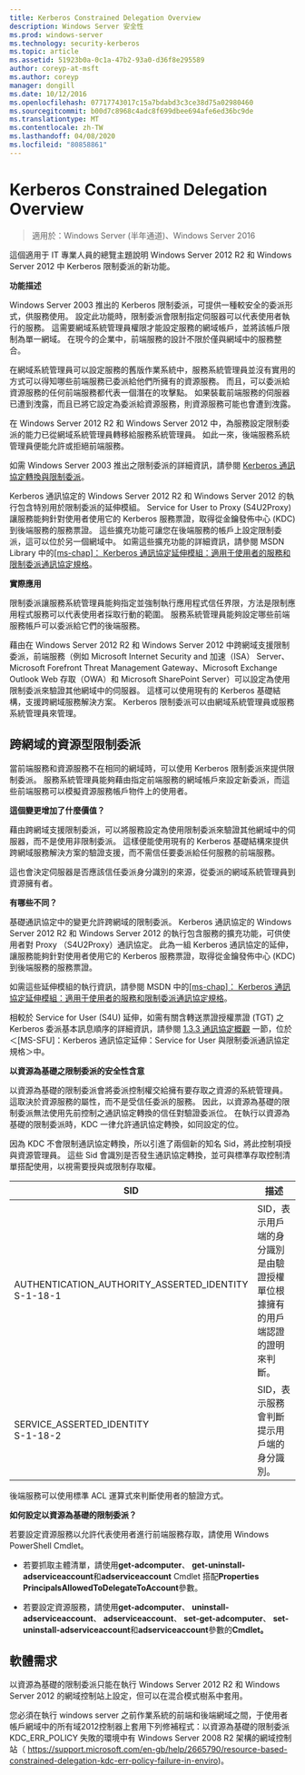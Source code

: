```yaml
---
title: Kerberos Constrained Delegation Overview
description: Windows Server 安全性
ms.prod: windows-server
ms.technology: security-kerberos
ms.topic: article
ms.assetid: 51923b0a-0c1a-47b2-93a0-d36f8e295589
author: coreyp-at-msft
ms.author: coreyp
manager: dongill
ms.date: 10/12/2016
ms.openlocfilehash: 07717743017c15a7bdabd3c3ce38d75a02980460
ms.sourcegitcommit: b00d7c8968c4adc8f699dbee694afe6ed36bc9de
ms.translationtype: MT
ms.contentlocale: zh-TW
ms.lasthandoff: 04/08/2020
ms.locfileid: "80858861"
---
```

# <a name="kerberos-constrained-delegation-overview"></a>Kerberos Constrained Delegation Overview

>適用於：Windows Server (半年通道)、Windows Server 2016

這個適用于 IT 專業人員的總覽主題說明 Windows Server 2012 R2 和 Windows Server 2012 中 Kerberos 限制委派的新功能。

**功能描述**

Windows Server 2003 推出的 Kerberos 限制委派，可提供一種較安全的委派形式，供服務使用。 設定此功能時，限制委派會限制指定伺服器可以代表使用者執行的服務。 這需要網域系統管理員權限才能設定服務的網域帳戶，並將該帳戶限制為單一網域。 在現今的企業中，前端服務的設計不限於僅與網域中的服務整合。

在網域系統管理員可以設定服務的舊版作業系統中，服務系統管理員並沒有實用的方式可以得知哪些前端服務已委派給他們所擁有的資源服務。 而且，可以委派給資源服務的任何前端服務都代表一個潛在的攻擊點。 如果裝載前端服務的伺服器已遭到洩露，而且已將它設定為委派給資源服務，則資源服務可能也會遭到洩露。

在 Windows Server 2012 R2 和 Windows Server 2012 中，為服務設定限制委派的能力已從網域系統管理員轉移給服務系統管理員。 如此一來，後端服務系統管理員便能允許或拒絕前端服務。

如需 Windows Server 2003 推出之限制委派的詳細資訊，請參閱 [Kerberos 通訊協定轉換與限制委派](https://technet.microsoft.com/library/cc739587(v=ws.10))。

Kerberos 通訊協定的 Windows Server 2012 R2 和 Windows Server 2012 的執行包含特別用於限制委派的延伸模組。  Service for User to Proxy (S4U2Proxy) 讓服務能夠針對使用者使用它的 Kerberos 服務票證，取得從金鑰發佈中心 (KDC) 到後端服務的服務票證。 這些擴充功能可讓您在後端服務的帳戶上設定限制委派，這可以位於另一個網域中。 如需這些擴充功能的詳細資訊，請參閱 MSDN Library 中的[\[ms-chap\]： Kerberos 通訊協定延伸模組：適用于使用者的服務和限制委派通訊協定規格](https://msdn.microsoft.com/library/cc246071(PROT.13).aspx)。

**實際應用**

限制委派讓服務系統管理員能夠指定並強制執行應用程式信任界限，方法是限制應用程式服務可以代表使用者採取行動的範圍。 服務系統管理員能夠設定哪些前端服務帳戶可以委派給它們的後端服務。

藉由在 Windows Server 2012 R2 和 Windows Server 2012 中跨網域支援限制委派，前端服務（例如 Microsoft Internet Security and 加速（ISA） Server、Microsoft Forefront Threat Management Gateway、Microsoft Exchange Outlook Web 存取（OWA）和 Microsoft SharePoint Server）可以設定為使用限制委派來驗證其他網域中的伺服器。 這樣可以使用現有的 Kerberos 基礎結構，支援跨網域服務解決方案。 Kerberos 限制委派可以由網域系統管理員或服務系統管理員來管理。

## <a name="resource-based-constrained-delegation-across-domains"></a>跨網域的資源型限制委派

當前端服務和資源服務不在相同的網域時，可以使用 Kerberos 限制委派來提供限制委派。 服務系統管理員能夠藉由指定前端服務的網域帳戶來設定新委派，而這些前端服務可以模擬資源服務帳戶物件上的使用者。

**這個變更增加了什麼價值？**

藉由跨網域支援限制委派，可以將服務設定為使用限制委派來驗證其他網域中的伺服器，而不是使用非限制委派。 這樣便能使用現有的 Kerberos 基礎結構來提供跨網域服務解決方案的驗證支援，而不需信任要委派給任何服務的前端服務。

這也會決定伺服器是否應該信任委派身分識別的來源，從委派的網域系統管理員到資源擁有者。

**有哪些不同？**

基礎通訊協定中的變更允許跨網域的限制委派。 Kerberos 通訊協定的 Windows Server 2012 R2 和 Windows Server 2012 的執行包含服務的擴充功能，可供使用者對 Proxy （S4U2Proxy）通訊協定。 此為一組 Kerberos 通訊協定的延伸，讓服務能夠針對使用者使用它的 Kerberos 服務票證，取得從金鑰發佈中心 (KDC) 到後端服務的服務票證。

如需這些延伸模組的執行資訊，請參閱 MSDN 中的[\[ms-chap\]： Kerberos 通訊協定延伸模組：適用于使用者的服務和限制委派通訊協定規格](https://msdn.microsoft.com/library/cc246071(PROT.10).aspx)。

相較於 Service for User (S4U) 延伸，如需有關含轉送票證授權票證 (TGT) 之 Kerberos 委派基本訊息順序的詳細資訊，請參閱 [1.3.3 通訊協定概觀](https://msdn.microsoft.com/library/cc246080(v=prot.10).aspx) 一節，位於＜[MS-SFU]：Kerberos 通訊協定延伸：Service for User 與限制委派通訊協定規格＞中。

**以資源為基礎之限制委派的安全性含意**

以資源為基礎的限制委派會將委派控制權交給擁有要存取之資源的系統管理員。 這取決於資源服務的屬性，而不是受信任委派的服務。 因此，以資源為基礎的限制委派無法使用先前控制之通訊協定轉換的信任對驗證委派位。 在執行以資源為基礎的限制委派時，KDC 一律允許通訊協定轉換，如同設定的位。

因為 KDC 不會限制通訊協定轉換，所以引進了兩個新的知名 Sid，將此控制項授與資源管理員。  這些 Sid 會識別是否發生通訊協定轉換，並可與標準存取控制清單搭配使用，以視需要授與或限制存取權。

|SID|描述|
|-------|--------|
|AUTHENTICATION_AUTHORITY_ASSERTED_IDENTITY<br />S-1-18-1|SID，表示用戶端的身分識別是由驗證授權單位根據擁有的用戶端認證的證明來判斷。|
|SERVICE_ASSERTED_IDENTITY<br />S-1-18-2|SID，表示服務會判斷提示用戶端的身分識別。|

後端服務可以使用標準 ACL 運算式來判斷使用者的驗證方式。

**如何設定以資源為基礎的限制委派？**

若要設定資源服務以允許代表使用者進行前端服務存取，請使用 Windows PowerShell Cmdlet。

-   若要抓取主體清單，請使用**get-adcomputer**、 **get-uninstall-adserviceaccount**和**adserviceaccount** Cmdlet 搭配**Properties PrincipalsAllowedToDelegateToAccount**參數。

-   若要設定資源服務，請使用**get-adcomputer**、 **uninstall-adserviceaccount**、 **adserviceaccount**、 **set-get-adcomputer**、 **set-uninstall-adserviceaccount**和**adserviceaccount**參數的**Cmdlet。**

## <a name="software-requirements"></a><a name="BKMK_SOFT"></a>軟體需求
以資源為基礎的限制委派只能在執行 Windows Server 2012 R2 和 Windows Server 2012 的網域控制站上設定，但可以在混合模式樹系中套用。

您必須在執行 windows server 之前作業系統的前端和後端網域之間，于使用者帳戶網域中的所有域2012控制器上套用下列修補程式：以資源為基礎的限制委派 KDC_ERR_POLICY 失敗的環境中有 Windows Server 2008 R2 架構的網域控制站（ https://support.microsoft.com/en-gb/help/2665790/resource-based-constrained-delegation-kdc-err-policy-failure-in-enviro)。
